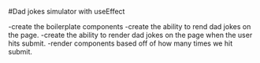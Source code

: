 #Dad jokes simulator with useEffect

-create the boilerplate components
-create the ability to rend dad jokes on the page.
-create the ability to render dad jokes on the page when
the user hits submit.
-render components based off of how many times we hit submit.
